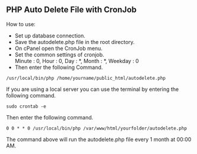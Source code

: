 ## PHP Auto Delete File with CronJob
How to use:
- Set up database connection.
- Save the autodelete.php file in the root directory.
- On cPanel open the CronJob menu.
- Set the common settings of cronjob.<br>
Minute : 0, Hour : 0, Day : *, Month : *, Weekday : 0</b>
- Then enter the following Command.<br>
```
/usr/local/bin/php /home/yourname/public_html/autodelete.php
```
If you are using a local server you can use the terminal by entering the following command.<br>
```
sudo crontab -e
```
Then enter the following command.<br>
```
0 0 * * 0 /usr/local/bin/php /var/www/html/yourfolder/autodelete.php
```
The command above will run the autodelete.php file every 1 month at 00:00 AM.
